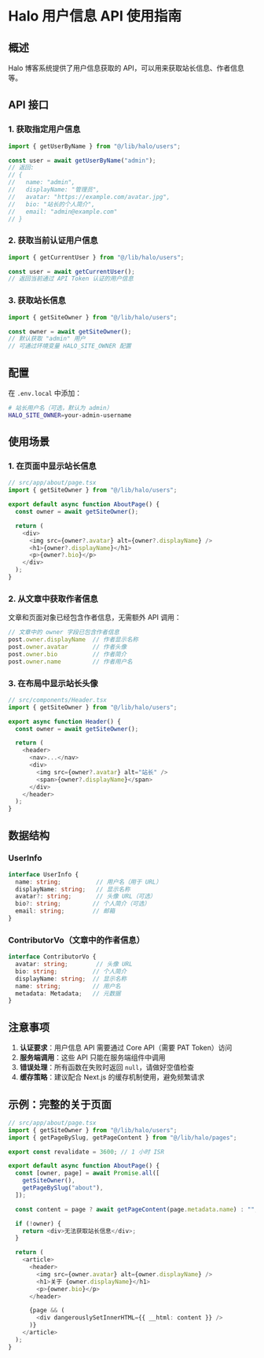 # Halo 用户信息 API 使用指南

## 概述

Halo 博客系统提供了用户信息获取的 API，可以用来获取站长信息、作者信息等。

## API 接口

### 1. 获取指定用户信息

```typescript
import { getUserByName } from "@/lib/halo/users";

const user = await getUserByName("admin");
// 返回:
// {
//   name: "admin",
//   displayName: "管理员",
//   avatar: "https://example.com/avatar.jpg",
//   bio: "站长的个人简介",
//   email: "admin@example.com"
// }
```

### 2. 获取当前认证用户信息

```typescript
import { getCurrentUser } from "@/lib/halo/users";

const user = await getCurrentUser();
// 返回当前通过 API Token 认证的用户信息
```

### 3. 获取站长信息

```typescript
import { getSiteOwner } from "@/lib/halo/users";

const owner = await getSiteOwner();
// 默认获取 "admin" 用户
// 可通过环境变量 HALO_SITE_OWNER 配置
```

## 配置

在 `.env.local` 中添加：

```bash
# 站长用户名（可选，默认为 admin）
HALO_SITE_OWNER=your-admin-username
```

## 使用场景

### 1. 在页面中显示站长信息

```typescript
// src/app/about/page.tsx
import { getSiteOwner } from "@/lib/halo/users";

export default async function AboutPage() {
  const owner = await getSiteOwner();

  return (
    <div>
      <img src={owner?.avatar} alt={owner?.displayName} />
      <h1>{owner?.displayName}</h1>
      <p>{owner?.bio}</p>
    </div>
  );
}
```

### 2. 从文章中获取作者信息

文章和页面对象已经包含作者信息，无需额外 API 调用：

```typescript
// 文章中的 owner 字段已包含作者信息
post.owner.displayName  // 作者显示名称
post.owner.avatar       // 作者头像
post.owner.bio          // 作者简介
post.owner.name         // 作者用户名
```

### 3. 在布局中显示站长头像

```typescript
// src/components/Header.tsx
import { getSiteOwner } from "@/lib/halo/users";

export async function Header() {
  const owner = await getSiteOwner();

  return (
    <header>
      <nav>...</nav>
      <div>
        <img src={owner?.avatar} alt="站长" />
        <span>{owner?.displayName}</span>
      </div>
    </header>
  );
}
```

## 数据结构

### UserInfo

```typescript
interface UserInfo {
  name: string;          // 用户名（用于 URL）
  displayName: string;   // 显示名称
  avatar?: string;       // 头像 URL（可选）
  bio?: string;         // 个人简介（可选）
  email: string;        // 邮箱
}
```

### ContributorVo（文章中的作者信息）

```typescript
interface ContributorVo {
  avatar: string;        // 头像 URL
  bio: string;          // 个人简介
  displayName: string;  // 显示名称
  name: string;         // 用户名
  metadata: Metadata;   // 元数据
}
```

## 注意事项

1. **认证要求**：用户信息 API 需要通过 Core API（需要 PAT Token）访问
2. **服务端调用**：这些 API 只能在服务端组件中调用
3. **错误处理**：所有函数在失败时返回 `null`，请做好空值检查
4. **缓存策略**：建议配合 Next.js 的缓存机制使用，避免频繁请求

## 示例：完整的关于页面

```typescript
// src/app/about/page.tsx
import { getSiteOwner } from "@/lib/halo/users";
import { getPageBySlug, getPageContent } from "@/lib/halo/pages";

export const revalidate = 3600; // 1 小时 ISR

export default async function AboutPage() {
  const [owner, page] = await Promise.all([
    getSiteOwner(),
    getPageBySlug("about"),
  ]);

  const content = page ? await getPageContent(page.metadata.name) : "";

  if (!owner) {
    return <div>无法获取站长信息</div>;
  }

  return (
    <article>
      <header>
        <img src={owner.avatar} alt={owner.displayName} />
        <h1>关于 {owner.displayName}</h1>
        <p>{owner.bio}</p>
      </header>

      {page && (
        <div dangerouslySetInnerHTML={{ __html: content }} />
      )}
    </article>
  );
}
```
